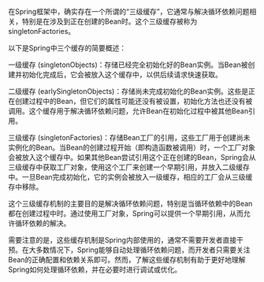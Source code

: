 在Spring框架中，确实存在一个所谓的“三级缓存”，它通常与解决循环依赖问题相关，特别是在涉及到正在创建的Bean时。这个三级缓存被称为singletonFactories。

以下是Spring中三个缓存的简要概述：

一级缓存 (singletonObjects)：存储已经完全初始化好的Bean实例。当Bean被创建并初始化完成后，它会被放入这个缓存中，以供后续请求快速获取。

二级缓存 (earlySingletonObjects)：存储尚未完成初始化的Bean实例。这些是正在创建过程中的Bean，但它们的属性可能还没有被设置，初始化方法也还没有被调用。这个缓存用于解决循环依赖问题，允许Bean在初始化过程中被其他Bean引用。

三级缓存 (singletonFactories)：存储Bean工厂的引用，这些工厂用于创建尚未实例化的Bean。当Bean的创建过程开始（即构造函数被调用）时，一个工厂对象会被放入这个缓存中。如果其他Bean尝试引用这个正在创建的Bean，Spring会从三级缓存中获取工厂对象，使用这个工厂来创建一个早期引用，并放入二级缓存中。一旦Bean完成初始化，它的实例会被放入一级缓存，相应的工厂会从三级缓存中移除。

这个三级缓存机制的主要目的是解决循环依赖问题，特别是当循环依赖中的Bean都在创建过程中时。通过使用工厂对象，Spring可以提供一个早期引用，从而允许循环依赖的解决。

需要注意的是，这些缓存机制是Spring内部使用的，通常不需要开发者直接干预。在大多数情况下，Spring能够自动处理循环依赖问题，而开发者只需要关注Bean的正确配置和依赖关系即可。然而，了解这些缓存机制有助于更好地理解Spring如何处理循环依赖，并在必要时进行调试或优化。